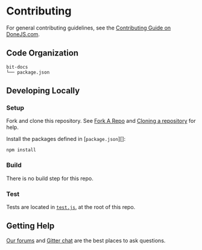 # Contributing

For general contributing guidelines, see the [Contributing Guide on DoneJS.com](https://donejs.com/contributing.html).

## Code Organization

    bit-docs
    └── package.json

## Developing Locally

### Setup

Fork and clone this repository. See [Fork A Repo](https://help.github.com/articles/fork-a-repo) and [Cloning a repository](https://help.github.com/articles/cloning-a-repository) for help.

Install the packages defined in [`package.json`][]:

```shell
npm install
```

### Build

There is no build step for this repo.

### Test

Tests are located in [`test.js`][], at the root of this repo.

## Getting Help

[Our forums](http://forums.donejs.com) and [Gitter chat](https://gitter.im/donejs/donejs) are the best places to ask questions.

[`test.js`]: test.js
